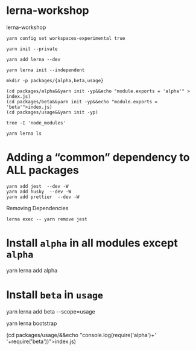 # lerna-workshop
lerna-workshop
```
yarn config set workspaces-experimental true
```
```
yarn init --private
```
```
yarn add lerna --dev
```
```
yarn lerna init --independent
```
```
mkdir -p packages/{alpha,beta,usage}
```
```
(cd packages/alpha&&yarn init -yp&&echo "module.exports = 'alpha'" > index.js)
(cd packages/beta&&yarn init -yp&&echo "module.exports = 'beta'">index.js)
(cd packages/usage&&yarn init -yp)
```
```
tree -I 'node_modules'
```
```
yarn lerna ls
```

# Adding a “common” dependency to ALL packages
```
yarn add jest  --dev -W
yarn add husky  --dev -W
yarn add prettier  --dev -W
```


Removing Dependencies
```
lerna exec -- yarn remove jest
```


# Install `alpha` in all modules except `alpha`
yarn lerna add alpha

# Install `beta` in `usage`
yarn lerna add beta --scope=usage


yarn lerna bootstrap

(cd packages/usage/&&echo "console.log(require('alpha')+' '+require('beta'))">index.js)
